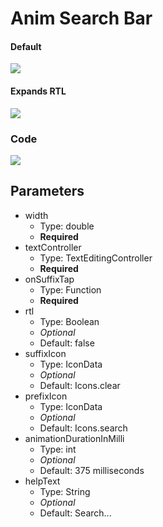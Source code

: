 # Anim Search Bar 

#### Default
<img src ="https://i.ibb.co/YyPgkgg/ezgif-com-gif-maker.gif">

#### Expands RTL
<img src ="https://i.ibb.co/FxMJW8K/RPReplay-Final1611222562.gif">

### Code
<img src="https://i.ibb.co/k80JSS3/carbon.png">

## Parameters
  - width 
    - Type: double
    - <b>Required</b>
  - textController  
    - Type: TextEditingController 
    - <b>Required</b>
  -  onSuffixTap 
     - Type: Function
     - <b>Required</b>
-  rtl 
     - Type: Boolean
     - <i>Optional</i>
     - Default: false
  -  suffixIcon 
     - Type: IconData
     - <i>Optional</i>
     - Default: Icons.clear
  -  prefixIcon  
     - Type: IconData
     - <i>Optional</i>
     - Default: Icons.search
  -  animationDurationInMilli 
     - Type: int 
     - <i>Optional</i>
     - Default: 375 milliseconds
  -  helpText 
     - Type: String
      - <i>Optional</i>
      - Default: Search...
